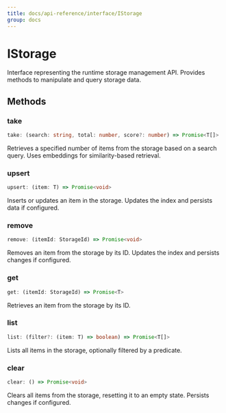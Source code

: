 ```yaml
---
title: docs/api-reference/interface/IStorage
group: docs
---
```


# IStorage

Interface representing the runtime storage management API.
Provides methods to manipulate and query storage data.

## Methods

### take

```ts
take: (search: string, total: number, score?: number) => Promise<T[]>
```

Retrieves a specified number of items from the storage based on a search query.
Uses embeddings for similarity-based retrieval.

### upsert

```ts
upsert: (item: T) => Promise<void>
```

Inserts or updates an item in the storage.
Updates the index and persists data if configured.

### remove

```ts
remove: (itemId: StorageId) => Promise<void>
```

Removes an item from the storage by its ID.
Updates the index and persists changes if configured.

### get

```ts
get: (itemId: StorageId) => Promise<T>
```

Retrieves an item from the storage by its ID.

### list

```ts
list: (filter?: (item: T) => boolean) => Promise<T[]>
```

Lists all items in the storage, optionally filtered by a predicate.

### clear

```ts
clear: () => Promise<void>
```

Clears all items from the storage, resetting it to an empty state.
Persists changes if configured.
